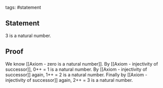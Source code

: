 tags: #statement

## Statement

3 is a natural number.

## Proof

We know [[Axiom - zero is a natural number]].
By [[Axiom - injectivity of successor]], 0++ = 1 is a natural number.
By [[Axiom - injectivity of successor]] again, 1++ = 2 is a natural number.
Finally by [[Axiom - injectivity of successor]] again, 2++ = 3 is a natural number.
